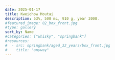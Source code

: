 ```yaml
---
date: 2025-01-17
title: Kweichow Moutai
description: 53%, 500 mL, 910 g, year 2008.
#featured_image: 02_box_front.jpg
#type: gallery
sort_by: Name
#categories: ["whisky", "springbank"]
#resources:
#  - src: springbank/aged_32_years/box_front.jpg
#    title: "anyway"
---
```

